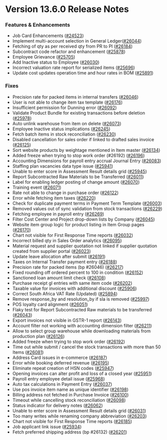 # Version 13.6.0 Release Notes

### Features & Enhancements

- Job Card Enhancements ([#24523](https://github.com/netmanthan/ShoperPrimeHO/pull/24523))
- Implement multi-account selection in General Ledger([#26044](https://github.com/netmanthan/ShoperPrimeHO/pull/26044))
- Fetching of qty as per received qty from PR to PI ([#26184](https://github.com/netmanthan/ShoperPrimeHO/pull/26184))
- Subcontract code refactor and enhancement ([#25878](https://github.com/netmanthan/ShoperPrimeHO/pull/25878))
- Employee Grievance ([#25705](https://github.com/netmanthan/ShoperPrimeHO/pull/25705))
- Add Inactive status to Employee ([#26030](https://github.com/netmanthan/ShoperPrimeHO/pull/26030))
- Incorrect valuation rate report for serialized items ([#25696](https://github.com/netmanthan/ShoperPrimeHO/pull/25696))
- Update cost updates operation time and hour rates in BOM ([#25891](https://github.com/netmanthan/ShoperPrimeHO/pull/25891))

### Fixes

- Precision rate for packed items in internal transfers ([#26046](https://github.com/netmanthan/ShoperPrimeHO/pull/26046))
- User is not able to change item tax template ([#26176](https://github.com/netmanthan/ShoperPrimeHO/pull/26176))
- Insufficient permission for Dunning error ([#26092](https://github.com/netmanthan/ShoperPrimeHO/pull/26092))
- Validate Product Bundle for existing transactions before deletion ([#25978](https://github.com/netmanthan/ShoperPrimeHO/pull/25978))
- Auto unlink warehouse from item on delete ([#26073](https://github.com/netmanthan/ShoperPrimeHO/pull/26073))
- Employee Inactive status implications ([#26245](https://github.com/netmanthan/ShoperPrimeHO/pull/26245))
- Fetch batch items in stock reconciliation ([#26230](https://github.com/netmanthan/ShoperPrimeHO/pull/26230))
- Disabled cancellation for sales order if linked to drafted sales invoice ([#26125](https://github.com/netmanthan/ShoperPrimeHO/pull/26125))
- Sort website products by weightage mentioned in Item master ([#26134](https://github.com/netmanthan/ShoperPrimeHO/pull/26134))
- Added freeze when trying to stop work order (#26192) ([#26196](https://github.com/netmanthan/ShoperPrimeHO/pull/26196))
- Accounting Dimensions for payroll entry accrual Journal Entry ([#26083](https://github.com/netmanthan/ShoperPrimeHO/pull/26083))
- Staffing plan vacancies data type issue ([#25941](https://github.com/netmanthan/ShoperPrimeHO/pull/25941))
- Unable to enter score in Assessment Result details grid ([#25945](https://github.com/netmanthan/ShoperPrimeHO/pull/25945))
- Report Subcontracted Raw Materials to be Transferred ([#26011](https://github.com/netmanthan/ShoperPrimeHO/pull/26011))
- Label for enabling ledger posting of change amount ([#26070](https://github.com/netmanthan/ShoperPrimeHO/pull/26070))
- Training event ([#26071](https://github.com/netmanthan/ShoperPrimeHO/pull/26071))
- Rate not able to change in purchase order ([#26122](https://github.com/netmanthan/ShoperPrimeHO/pull/26122))
- Error while fetching item taxes ([#26220](https://github.com/netmanthan/ShoperPrimeHO/pull/26220))
- Check for duplicate payment terms in Payment Term Template ([#26003](https://github.com/netmanthan/ShoperPrimeHO/pull/26003))
- Removed values out of sync validation from stock transactions ([#26229](https://github.com/netmanthan/ShoperPrimeHO/pull/26229))
- Fetching employee in payroll entry ([#26269](https://github.com/netmanthan/ShoperPrimeHO/pull/26269))
- Filter Cost Center and Project drop-down lists by Company ([#26045](https://github.com/netmanthan/ShoperPrimeHO/pull/26045))
- Website item group logic for product listing in Item Group pages ([#26170](https://github.com/netmanthan/ShoperPrimeHO/pull/26170))
- Chart not visible for First Response Time reports ([#26032](https://github.com/netmanthan/ShoperPrimeHO/pull/26032))
- Incorrect billed qty in Sales Order analytics ([#26095](https://github.com/netmanthan/ShoperPrimeHO/pull/26095))
- Material request and supplier quotation not linked if supplier quotation created from supplier portal ([#26023](https://github.com/netmanthan/ShoperPrimeHO/pull/26023))
- Update leave allocation after submit ([#26191](https://github.com/netmanthan/ShoperPrimeHO/pull/26191))
- Taxes on Internal Transfer payment entry ([#26188](https://github.com/netmanthan/ShoperPrimeHO/pull/26188))
- Precision rate for packed items (bp #26046) ([#26217](https://github.com/netmanthan/ShoperPrimeHO/pull/26217))
- Fixed rounding off ordered percent to 100 in condition ([#26152](https://github.com/netmanthan/ShoperPrimeHO/pull/26152))
- Sanctioned loan amount limit check ([#26108](https://github.com/netmanthan/ShoperPrimeHO/pull/26108))
- Purchase receipt gl entries with same item code ([#26202](https://github.com/netmanthan/ShoperPrimeHO/pull/26202))
- Taxable value for invoices with additional discount ([#25906](https://github.com/netmanthan/ShoperPrimeHO/pull/25906))
- Correct South Africa VAT Rate (Updated) ([#25894](https://github.com/netmanthan/ShoperPrimeHO/pull/25894))
- Remove response_by and resolution_by if sla is removed ([#25997](https://github.com/netmanthan/ShoperPrimeHO/pull/25997))
- POS loyalty card alignment ([#26051](https://github.com/netmanthan/ShoperPrimeHO/pull/26051))
- Flaky test for Report Subcontracted Raw materials to be transferred ([#26043](https://github.com/netmanthan/ShoperPrimeHO/pull/26043))
- Export invoices not visible in GSTR-1 report ([#26143](https://github.com/netmanthan/ShoperPrimeHO/pull/26143))
- Account filter not working with accounting dimension filter ([#26211](https://github.com/netmanthan/ShoperPrimeHO/pull/26211))
- Allow to select group warehouse while downloading materials from production plan ([#26126](https://github.com/netmanthan/ShoperPrimeHO/pull/26126))
- Added freeze when trying to stop work order ([#26192](https://github.com/netmanthan/ShoperPrimeHO/pull/26192))
- Time out while submit / cancel the stock transactions with more than 50 Items ([#26081](https://github.com/netmanthan/ShoperPrimeHO/pull/26081))
- Address Card issues in e-commerce ([#26187](https://github.com/netmanthan/ShoperPrimeHO/pull/26187))
- Error while booking deferred revenue ([#26195](https://github.com/netmanthan/ShoperPrimeHO/pull/26195))
- Eliminate repeat creation of HSN codes ([#25947](https://github.com/netmanthan/ShoperPrimeHO/pull/25947))
- Opening invoices can alter profit and loss of a closed year ([#25951](https://github.com/netmanthan/ShoperPrimeHO/pull/25951))
- Payroll entry employee detail issue ([#25968](https://github.com/netmanthan/ShoperPrimeHO/pull/25968))
- Auto tax calculations in Payment Entry ([#26037](https://github.com/netmanthan/ShoperPrimeHO/pull/26037))
- Use pos invoice item name as unique identifier ([#26198](https://github.com/netmanthan/ShoperPrimeHO/pull/26198))
- Billing address not fetched in Purchase Invoice ([#26100](https://github.com/netmanthan/ShoperPrimeHO/pull/26100))
- Timeout while cancelling stock reconciliation ([#26098](https://github.com/netmanthan/ShoperPrimeHO/pull/26098))
- Status indicator for delivery notes ([#26062](https://github.com/netmanthan/ShoperPrimeHO/pull/26062))
- Unable to enter score in Assessment Result details grid ([#26031](https://github.com/netmanthan/ShoperPrimeHO/pull/26031))
- Too many writes while renaming company abbreviation ([#26203](https://github.com/netmanthan/ShoperPrimeHO/pull/26203))
- Chart not visible for First Response Time reports ([#26185](https://github.com/netmanthan/ShoperPrimeHO/pull/26185))
- Job applicant link issue ([#25934](https://github.com/netmanthan/ShoperPrimeHO/pull/25934))
- Fetch preferred shipping address (bp #26132) ([#26201](https://github.com/netmanthan/ShoperPrimeHO/pull/26201))

